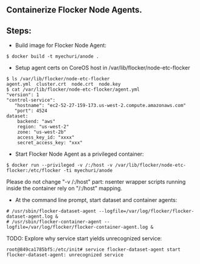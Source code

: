 ## Containerize Flocker Node Agents.


## Steps:

 * Build image for Flocker Node Agent:

```
$ docker build -t myechuri/anode .
```

 * Setup  agent certs on CoreOS host in /var/lib/flocker/node-etc-flocker

```
$ ls /var/lib/flocker/node-etc-flocker
agent.yml  cluster.crt  node.crt  node.key
$ cat /var/lib/flocker/node-etc-flocker/agent.yml 
"version": 1
"control-service":
   "hostname": "ec2-52-27-159-173.us-west-2.compute.amazonaws.com"
   "port": 4524
dataset:
    backend: "aws"
    region: "us-west-2"
    zone: "us-west-2b"
    access_key_id: "xxxx"
    secret_access_key: "xxx"
```

 * Start Flocker Node Agent as a privileged container:

```
$ docker run --privileged -v /:/host -v /var/lib/flocker/node-etc-flocker:/etc/flocker -ti myechuri/anode
```

Please do not change "-v /:/host" part: nsenter wrapper scripts running inside the container rely on "/:/host" mapping.

 * At the command line prompt, start dataset and container agents:

```
# /usr/sbin/flocker-dataset-agent --logfile=/var/log/flocker/flocker-dataset-agent.log &
# /usr/sbin/flocker-container-agent --logfile=/var/log/flocker/flocker-container-agent.log &

```

TODO: Explore why service start yields unrecognized service:

```
root@849ca1785bf5:/etc/init# service flocker-dataset-agent start
flocker-dataset-agent: unrecognized service
```
